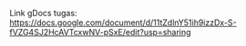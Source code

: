 Link gDocs tugas:
https://docs.google.com/document/d/11tZdlnY51ih9izzDx-S-fVZG4SJ2HcAVTcxwNV-pSxE/edit?usp=sharing
